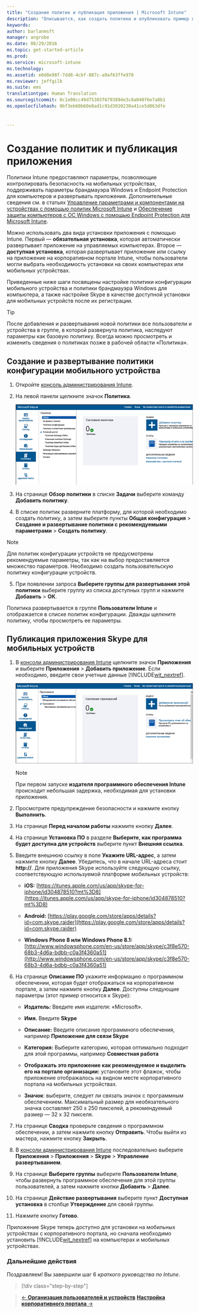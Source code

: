 ```yaml
---
title: "Создание политик и публикация приложения | Microsoft Intune"
description: "Описывается, как создать политики и опубликовать пример приложения для подписки Intune."
keywords: 
author: barlanmsft
manager: angrobe
ms.date: 08/29/2016
ms.topic: get-started-article
ms.prod: 
ms.service: microsoft-intune
ms.technology: 
ms.assetid: e0d8e98f-7dd8-4cbf-887c-a9af63ffe970
ms.reviewer: jeffgilb
ms.suite: ems
translationtype: Human Translation
ms.sourcegitcommit: 0c1e08cc49d75303f6793894e3c8a040f6e7a8b1
ms.openlocfilehash: 0bf3eb60b60e8ad1c91d3010230a41ce5d863dfe


---
```


# Создание политик и публикация приложения
Политики Intune предоставляют параметры, позволяющие контролировать безопасность на мобильных устройствах, поддерживать параметры брандмауэра Windows и Endpoint Protection для компьютеров и развертывать приложения. Дополнительные сведения см. в статьях [Управление параметрами и компонентами на устройствах с помощью политик Microsoft Intune](/Intune/deploy-use/manage-settings-and-features-on-your-devices-with-microsoft-intune-policies) и [Обеспечение защиты компьютеров с ОС Windows с помощью Endpoint Protection для Microsoft Intune](/Intune/deploy-use/help-secure-windows-pcs-with-endpoint-protection-for-microsoft-intune).

Можно использовать два вида установки приложения с помощью Intune. Первый — **обязательная установка**, которая автоматически развертывает приложение на управляемых компьютерах. Второе — **доступная установка**, которая развертывает приложение или ссылку на приложение на корпоративном портале Intune, чтобы пользователи могли выбрать необходимость установки на своих компьютерах или мобильных устройствах.

Приведенные ниже шаги посвящены настройке политики конфигурации мобильного устройства и политики брандмауэра Windows для компьютера, а также настройке Skype в качестве доступной установки для мобильных устройств после их регистрации.

> [!TIP]
> После добавления и развертывания новой политики все пользователи и устройства в группе, в которой развернута политика, наследуют параметры как базовую политику. Всегда можно просмотреть и изменить сведения о политиках позже в рабочей области «Политика».


## Создание и развертывание политики конфигурации мобильного устройства

1.  Откройте [консоль администрирования Intune](https://manage.microsoft.com/).

2.  На левой панели щелкните значок **Политика**.

    ![admin-console-policy-workspace](./media/policy.png)

3.  На странице **Обзор политики** в списке **Задачи** выберите команду **Добавить политику**.

4.  В списке политик разверните платформу, для которой необходимо создать политику, а затем выберите пункты **Общая конфигурация** > **Создание и развертывание политики с рекомендуемыми параметрами** > **Создать политику**.

> [!NOTE]
> Для политик конфигурации устройств не предусмотрены рекомендуемые параметры, так как на выбор предоставляется множество параметров. Необходимо создать пользовательскую политику конфигурации устройств.


5.  При появлении запроса **Выберите группы для развертывания этой политики** выберите группу из списка доступных групп и нажмите **Добавить** > **ОК**.

Политика развертывается в группе **Пользователи Intune** и отображается в списке политик конфигурации. Дважды щелкните политику, чтобы просмотреть ее параметры.

## Публикация приложения Skype для мобильных устройств

1.  В [консоли администрирования Intune](https://manage.microsoft.com/) щелкните значок **Приложения** и выберите **Приложения** > **Добавить приложение**. Если необходимо, введите свои учетные данные [!INCLUDE[wit_nextref](../includes/wit_nextref_md.md)].

    ![admin-console-apps-workspace](./media/apps.png)

    > [!NOTE]
    > При первом запуске **издателя программного обеспечения Intune** происходит небольшая задержка, необходимая для установки приложения.

2.  Просмотрите предупреждение безопасности и нажмите кнопку **Выполнить**.

3.  На странице **Перед началом работы** нажмите кнопку **Далее**.

4.  На странице **Установка ПО** в разделе **Выберите, как программа будет доступна для устройств** выберите пункт **Внешняя ссылка**.

5.  Введите внешнюю ссылку в поле **Укажите URL-адрес**, а затем нажмите кнопку **Далее**. Убедитесь, что в начале URL-адреса стоит **http://**. Для приложения Skype используйте следующую ссылку, соответствующую используемой платформе мобильных устройств:

    -   **iOS:**   [https://itunes.apple.com/us/app/skype-for-iphone/id304878510?mt%3D8](https://itunes.apple.com/us/app/skype-for-iphone/id304878510?mt%3D8)

    -   **Android:**  [https://play.google.com/store/apps/details?id=com.skype.raider](https://play.google.com/store/apps/details?id=com.skype.raider)

    -   **Windows Phone 8 или Windows Phone 8.1:**  [http://www.windowsphone.com/en-us/store/app/skype/c3f8e570-68b3-4d6a-bdbb-c0a3f4360a51](http://www.windowsphone.com/en-us/store/app/skype/c3f8e570-68b3-4d6a-bdbb-c0a3f4360a51)

6.  На странице **Описание ПО** укажите информацию о программном обеспечении, которая будет отображаться на корпоративном портале, а затем нажмите кнопку **Далее**. Доступны следующие параметры (этот пример относится к Skype):

    -   **Издатель:** Введите имя издателя: «Microsoft».

    -   **Имя.** Введите **Skype**

    -   **Описание:** Введите описание программного обеспечения, например **Приложение для связи Skype**

    -   **Категория:** Выберите категорию, которая оптимально подходит для этой программы, например **Совместная работа**

    -   **Отображать это приложение как рекомендуемое и выделить его на портале организации:** установите этот флажок, чтобы приложение отображалось на видном месте корпоративного портала на мобильных устройствах.

    -   **Значок**: выберите, следует ли связать значок с программным обеспечением. Максимальный размер для необязательного значка составляет 250 x 250 пикселей, а рекомендуемый размер — 32 x 32 пикселя.

7.  На странице **Сводка** проверьте сведения о программном обеспечении, а затем нажмите кнопку **Отправить**. Чтобы выйти из мастера, нажмите кнопку **Закрыть**.

8.  В [консоли администрирования Intune](https://manage.microsoft.com/) последовательно выберите **Приложения** > **Приложения** > **Skype** > **Управление развертыванием**.

9. На странице **Выберите группы** выберите **Пользователи Intune**, чтобы развернуть программное обеспечение для этой группы пользователей, а затем нажмите кнопки **Добавить** > **Далее**.

10. На странице **Действие развертывания** выберите пункт **Доступная установка** в столбце **Утверждение** для своей группы.

11. Нажмите кнопку **Готово**.

Приложение Skype теперь доступно для установки на мобильных устройствах с корпоративного портала, но сначала необходимо установить [!INCLUDE[wit_nextref](../includes/wit_nextref_md.md)] на компьютерах и мобильных устройствах.


### Дальнейшие действия
Поздравляем! Вы завершили шаг 6 *краткого руководства по Intune*.

>[!div class="step-by-step"]

>[&larr; **Организация пользователей и устройств**](.\start-with-a-paid-subscription-to-microsoft-intune-step-5.md)       [**Настройка корпоративного портала** &rarr;](.\start-with-a-paid-subscription-to-microsoft-intune-step-7.md)  



<!--HONumber=Aug16_HO5-->


